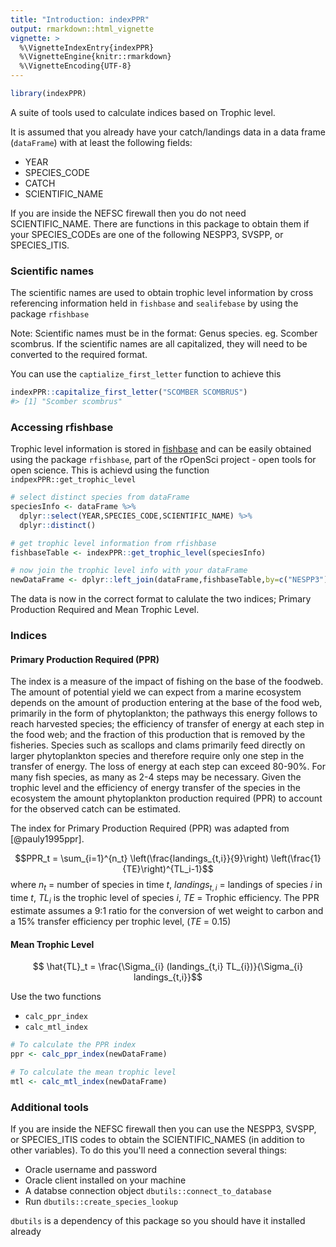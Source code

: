 ```yaml
---
title: "Introduction: indexPPR"
output: rmarkdown::html_vignette
vignette: >
  %\VignetteIndexEntry{indexPPR}
  %\VignetteEngine{knitr::rmarkdown}
  %\VignetteEncoding{UTF-8}
---
```





```r
library(indexPPR)
```
A suite of tools used to calculate indices based on Trophic level.

It is assumed that you already have your catch/landings data in a data frame (`dataFrame`) with at least the following fields:

* YEAR
* SPECIES_CODE
* CATCH
* SCIENTIFIC_NAME

If you are inside the NEFSC firewall then you do not need SCIENTIFIC_NAME. There are functions in this package to obtain them if your SPECIES_CODEs are one of the following NESPP3, SVSPP, or SPECIES_ITIS.

### Scientific names

The scientific names are used to obtain trophic level information by cross referencing information held in `fishbase` and `sealifebase` by using the package `rfishbase`

Note: Scientific names must be in the format: Genus species. eg. Scomber scombrus. If the scientific names are all capitalized, they will need to be converted to the required format. 

You can use the `captialize_first_letter` function to achieve this


```r
indexPPR::capitalize_first_letter("SCOMBER SCOMBRUS")
#> [1] "Scomber scombrus"
```

### Accessing rfishbase

Trophic level information is stored in [fishbase](http://fishbase.de) and can be easily obtained using the package `rfishbase`, part of the rOpenSci project - open tools for open science. This is achievd using the function `indpexPPR::get_trophic_level`



```r
# select distinct species from dataFrame
speciesInfo <- dataFrame %>%
  dplyr::select(YEAR,SPECIES_CODE,SCIENTIFIC_NAME) %>% 
  dplyr::distinct()

# get trophic level information from rfishbase
fishbaseTable <- indexPPR::get_trophic_level(speciesInfo)

# now join the trophic level info with your dataFrame
newDataFrame <- dplyr::left_join(dataFrame,fishbaseTable,by=c("NESPP3"))
```

The data is now in the correct format to calulate the two indices; Primary Production Required and Mean Trophic Level.

### Indices

#### Primary Production Required (PPR)

The index is a measure of the impact of fishing on the base of the foodweb. The amount of potential yield we can expect from a marine ecosystem depends on the amount of production entering at the base of the food web, primarily in the form of phytoplankton; the pathways this energy follows to reach harvested species; the efficiency of transfer of energy at each step in the food web; and the fraction of this production that is removed by the fisheries.  Species such as scallops and clams primarily feed directly on larger phytoplankton species and therefore require only one step in the transfer of energy. The loss of energy at each step can exceed 80-90%.  For many fish species, as many as 2-4 steps may be necessary. Given the trophic level and the efficiency of energy transfer of the species in the ecosystem the amount phytoplankton production required (PPR) to account for the observed catch can be estimated.

The index for Primary Production Required (PPR) was adapted from [@pauly1995ppr].

$$PPR_t = \sum_{i=1}^{n_t}  \left(\frac{landings_{t,i}}{9}\right) \left(\frac{1}{TE}\right)^{TL_i-1}$$
where $n_t$ = number of species in time $t$, $landings_{t,i}$ = landings of species $i$ in time $t$, $TL_i$ is the trophic level of species $i$, $TE$ = Trophic efficiency. The PPR estimate assumes a 9:1 ratio for the conversion of wet weight to carbon and a 15\% transfer efficiency per trophic level, ($TE$ = 0.15)

#### Mean Trophic Level 

$$ \hat{TL}_t = \frac{\Sigma_{i} (landings_{t,i}  TL_{i})}{\Sigma_{i} landings_{t,i}}$$

Use the two functions

* `calc_ppr_index`
* `calc_mtl_index`


```r
# To calculate the PPR index
ppr <- calc_ppr_index(newDataFrame)

# To calculate the mean trophic level
mtl <- calc_mtl_index(newDataFrame)
```

### Additional tools

If you are inside the NEFSC firewall then you can use the NESPP3, SVSPP, or SPECIES_ITIS codes to obtain the SCIENTIFIC_NAMES (in addition to other variables). To do this you'll need a connection several things:

* Oracle username and password
* Oracle client installed on your machine
* A databse connection object `dbutils::connect_to_database`
* Run `dbutils::create_species_lookup`

`dbutils` is a dependency of this package so you should have it installed already
